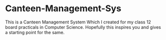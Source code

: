 # Canteen-Management-Sys
This is a Canteen Management System Which I created for my class 12 board practicals in Computer Science. Hopefully this inspires you and gives a starting point for the same.
